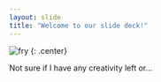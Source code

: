```yaml
---
layout: slide
title: "Welcome to our slide deck!"
---
```


![fry](https://cloud.githubusercontent.com/assets/16547949/25400891/fb18941a-29c1-11e7-82b9-35e589443a60.jpg)
{: .center}

Not sure if I have any creativity left or...
